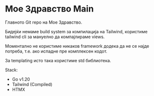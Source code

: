 # Мое Здравство Main

Главното Git repo на Мое Здравство.

Бидејќи немаме build system за компилација на Tailwind, користиме tailwind cli за мануелно да компајлираме views.

Моментално не користиме никаков framework додека да не се најде потреба, т.е. ако испадне пре комплексен кодот.

За templating исто така користиме std библиотека.

Stack:
- Go v1.20
- Tailwind (Compiled)
- HTMX
